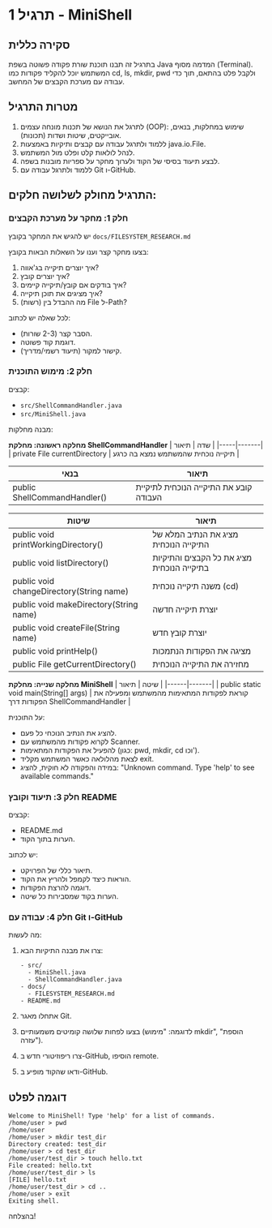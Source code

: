 # תרגיל 1 - MiniShell

## סקירה כללית
בתרגיל זה תבנו תוכנת שורת פקודה פשוטה בשפת Java המדמה מסוף (Terminal). המשתמש יוכל להקליד פקודות כמו cd, ls, mkdir, pwd ולקבל פלט בהתאם, תוך כדי עבודה עם מערכת הקבצים של המחשב.

## מטרות התרגיל
1. לתרגל את הנושא של תכנות מונחה עצמים (OOP): שימוש במחלקות, בנאים, אובייקטים, שיטות ושדות (תכונות).
2. ללמוד ולתרגל עבודה עם קבצים ותיקיות באמצעות java.io.File.
3. לנהל לולאות קלט ופלט מול המשתמש.
4. לבצע תיעוד בסיסי של הקוד ולערוך מחקר על ספריות מובנות בשפה.
5. ללמוד ולתרגל עבודה עם Git ו-GitHub.

## התרגיל מחולק לשלושה חלקים:

### חלק 1: מחקר על מערכת הקבצים
יש להגיש את המחקר בקובץ `docs/FILESYSTEM_RESEARCH.md`

בצעו מחקר קצר וענו על השאלות הבאות בקובץ:
1. איך יוצרים תיקייה בג'אווה?
2. איך יוצרים קובץ?
3. איך בודקים אם קובץ/תיקייה קיימים?
4. איך מציגים את תוכן תיקייה?
5. (רשות) מה ההבדל בין File ל-Path?

לכל שאלה יש לכתוב:
- הסבר קצר (2-3 שורות).
- דוגמת קוד פשוטה.
- קישור למקור (תיעוד רשמי/מדריך).

### חלק 2: מימוש התוכנית
קבצים:
- `src/ShellCommandHandler.java`
- `src/MiniShell.java`

מבנה מחלקות:

**מחלקה ראשונה: מחלקת ShellCommandHandler**
| שדה | תיאור |
|-----|-------|
| private File currentDirectory | תיקייה נוכחית שהמשתמש נמצא בה כרגע |

| בנאי | תיאור |
|------|-------|
| public ShellCommandHandler() | קובע את התיקייה הנוכחית לתיקיית העבודה |

| שיטות | תיאור |
|-------|-------|
| public void printWorkingDirectory() | מציג את הנתיב המלא של התיקייה הנוכחית |
| public void listDirectory() | מציג את כל הקבצים והתיקיות בתיקייה הנוכחית |
| public void changeDirectory(String name) | משנה תיקייה נוכחית (cd) |
| public void makeDirectory(String name) | יוצרת תיקייה חדשה |
| public void createFile(String name) | יוצרת קובץ חדש |
| public void printHelp() | מציגה את הפקודות הנתמכות |
| public File getCurrentDirectory() | מחזירה את התיקייה הנוכחית |

**מחלקה שנייה: מחלקת MiniShell**
| שיטה | תיאור |
|------|-------|
| public static void main(String[] args) | קוראת לפקודות המתאימות מהמשתמש ומפעילה את הפקודות דרך ShellCommandHandler |

על התוכנית:
- להציג את הנתיב הנוכחי כל פעם.
- לקרוא פקודות מהמשתמש עם Scanner.
- להפעיל את הפקודות המתאימות (כגון: pwd, mkdir, cd וכו').
- לצאת מהלולאה כאשר המשתמש מקליד exit.
- במידה והפקודה לא חוקית, להציג: "Unknown command. Type 'help' to see available commands."

### חלק 3: תיעוד וקובץ README
קבצים:
- README.md
- הערות בתוך הקוד.

יש לכתוב:
- תיאור כללי של הפרויקט.
- הוראות כיצד לקמפל ולהריץ את הקוד.
- דוגמה להרצת הפקודות.
- הערות בקוד שמסבירות כל שיטה.

### חלק 4: עבודה עם Git ו-GitHub
מה לעשות:
1. צרו את מבנה התיקיות הבא:
   ```
   - src/
     - MiniShell.java
     - ShellCommandHandler.java
   - docs/
     - FILESYSTEM_RESEARCH.md
   - README.md
   ```

2. אתחלו מאגר Git.
3. בצעו לפחות שלושה קומיטים משמעותיים (לדוגמה: "מימוש mkdir", "הוספת עזרה").
4. צרו ריפוזיטורי חדש ב-GitHub, הוסיפו remote.
5. ודאו שהקוד מופיע ב-GitHub.

## דוגמה לפלט
```
Welcome to MiniShell! Type 'help' for a list of commands.
/home/user > pwd
/home/user
/home/user > mkdir test_dir
Directory created: test_dir
/home/user > cd test_dir
/home/user/test_dir > touch hello.txt
File created: hello.txt
/home/user/test_dir > ls
[FILE] hello.txt
/home/user/test_dir > cd ..
/home/user > exit
Exiting shell.
```

בהצלחה!
